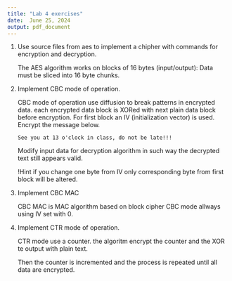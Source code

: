 ```yaml
---
title: "Lab 4 exercises"
date:  June 25, 2024
output: pdf_document
---
```


1. Use source files from aes to implement a chipher with commands for encryption and decryption.

    The AES algorithm works on blocks of 16 bytes (input/output):
    Data must be sliced into 16 byte chunks.

2. Implement CBC mode of operation.

    CBC mode of operation use diffusion to break patterns in encrypted data.
    each encrypted data block is XORed with next plain data block before encryption.
    For first block an IV (initialization vector) is used.
    Encrypt the message below.

    `See you at 13 o'clock in class, do not be late!!!`

    Modify input data for decryption algorithm in such way the decrypted text still appears valid.

    !Hint if you change one byte from IV only corresponding byte from first block will be altered.

3. Implement CBC MAC

    CBC MAC is MAC algorithm based on block cipher CBC mode allways using IV set with 0.

4. Implement CTR mode of operation.

    CTR mode use a counter. the algoritm encrypt the counter and the XOR te output with plain text.

    Then the counter is incremented and the process is repeated until all data are encrypted.
